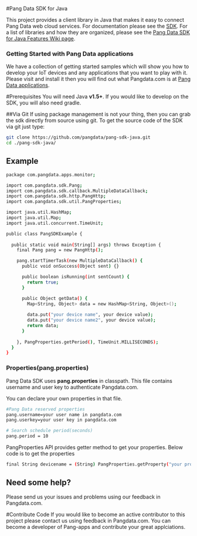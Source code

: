 #Pang Data SDK for Java

This project provides a client library in Java that makes it easy to connect Pang Data web cloud services. For documentation please see the <a href="http://pangdata.com/public/pa/sdk.html" target="_blank">SDK</a>. For a list of libraries and how they are organized, please see the <a href="https://github.com/pangdata/pang-sdk-java/wiki/Pang-Data-SDK-for-Java-Features" target="_blank">Pang Data SDK for Java Features Wiki page</a>.

### Getting Started with Pang Data applications
We have a collection of getting started samples which will show you how to develop your IoT devices and any applications that you want to play with it. Please visit and install it then you will find out what Pangdata.com is at <a href="https://github.com/pang-apps/" target="_blank">Pang Data applications</a>.

#Prerequisites
You will need Java **v1.5+**. If you would like to develop on the SDK, you will also need gradle.

##Via Git
If using package management is not your thing, then you can grab the sdk directly from source using git. To get the source code of the SDK via git just type:
```bash
git clone https://github.com/pangdata/pang-sdk-java.git
cd ./pang-sdk-java/
```

## Example
```bash
package com.pangdata.apps.monitor;

import com.pangdata.sdk.Pang;
import com.pangdata.sdk.callback.MultipleDataCallback;
import com.pangdata.sdk.http.PangHttp;
import com.pangdata.sdk.util.PangProperties;

import java.util.HashMap;
import java.util.Map;
import java.util.concurrent.TimeUnit;

public class PangSDKExample {
  
  public static void main(String[] args) throws Exception {
    final Pang pang = new PangHttp();

    pang.startTimerTask(new MultipleDataCallback() {
      public void onSuccess(Object sent) {}

      public boolean isRunning(int sentCount) {
        return true;
      }

      public Object getData() {
        Map<String, Object> data = new HashMap<String, Object>();
        
        data.put("your device name", your device value);
        data.put("your device name2", your device value);
        return data;
      }
      
    }, PangProperties.getPeriod(), TimeUnit.MILLISECONDS);
  }
}
```

### Properties(pang.properties)
Pang Data SDK uses **pang.properties** in classpath. This file contains username and user key to authenticate Pangdata.com.

You can declare your own properties in that file. 
```bash
#Pang Data reserved properties
pang.username=your user name in pangdata.com
pang.userkey=your user key in pangdata.com

# Search schedule period(seconds)
pang.period = 10

```
PangProperties API provides getter method to get your properties. Below code is to get the properties 
```bash
final String devicename = (String) PangProperties.getProperty("your property key");
```

## Need some help?
Please send us your issues and problems using our feedback in Pangdata.com.

#Contribute Code
If you would like to become an active contributor to this project please contact us using feedback in Pangdata.com.
You can become a developer of Pang-apps and contribute your great applciations.
